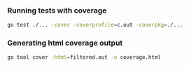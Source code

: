 ### Running tests with coverage
```bash
go test ./... -cover -coverprofile=c.out -coverpkg=./...
```
### Generating html coverage output
```bash
go tool cover -html=filtered.out -o coverage.html
```
